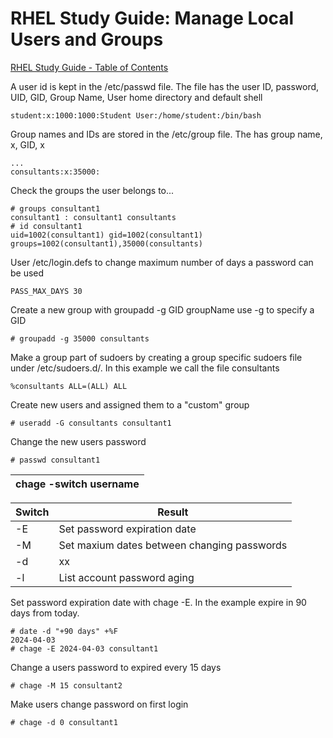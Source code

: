 # RHEL Study Guide: Manage Local Users and Groups

[RHEL Study Guide - Table of Contents](https://github.com/pslucas0212/RHEL-Study-Guide)  

A user id is kept in the /etc/passwd file.  The file has the user ID, password, UID, GID, Group Name, User home directory and default shell
```
student:x:1000:1000:Student User:/home/student:/bin/bash
```
 
Group names and IDs are stored in the /etc/group file.  The has group name, x, GID, x
```
...
consultants:x:35000:
```

Check the groups the user belongs to...
```
# groups consultant1
consultant1 : consultant1 consultants
# id consultant1
uid=1002(consultant1) gid=1002(consultant1) groups=1002(consultant1),35000(consultants)
```



User /etc/login.defs to change maximum number of days a password can be used
```
PASS_MAX_DAYS 30
```

Create a new group with groupadd -g GID groupName  use -g to specify a GID
```
# groupadd -g 35000 consultants
```

Make a group part of sudoers by creating a group specific sudoers file under /etc/sudoers.d/<filename>.  In this example we call the file consultants
```
%consultants ALL=(ALL) ALL
```

Create new users and assigned them to a "custom" group
```
# useradd -G consultants consultant1
```

Change the new users password
```
# passwd consultant1
```


| chage -switch username                        |
|-----------------------------------------------|
  
| Switch  | Result |
|---------|--------|
| -E      | Set password expiration date |
| -M      | Set maxium dates between changing passwords |
| -d      | xx|
| -l      | List account password aging |

Set password expiration date with chage -E.  In the example expire in 90 days from today.
```
# date -d "+90 days" +%F
2024-04-03
# chage -E 2024-04-03 consultant1
```


Change a users password to expired every 15 days
```
# chage -M 15 consultant2
```

Make users change password on first login
```
# chage -d 0 consultant1
```


